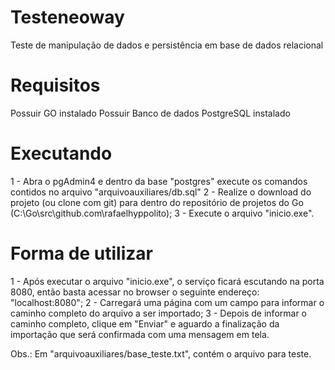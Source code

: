 # Testeneoway
Teste de manipulação de dados e persistência em base de dados relacional

# Requisitos
Possuir GO instalado
Possuir Banco de dados PostgreSQL instalado

# Executando
1 - Abra o pgAdmin4 e dentro da base "postgres" execute os comandos contidos no arquivo "arquivoauxiliares/db.sql"
2 - Realize o download do projeto (ou clone com git) para dentro do repositório de projetos do Go (C:\Go\src\github.com\rafaelhyppolito);
3 - Execute o arquivo "inicio.exe".

# Forma de utilizar
1 - Após executar o arquivo "inicio.exe", o serviço ficará escutando na porta 8080, então basta acessar no browser o seguinte endereço: "localhost:8080";
2 - Carregará uma página com um campo para informar o caminho completo do arquivo a ser importado;
3 - Depois de informar o caminho completo, clique em "Enviar" e aguardo a finalização da importação que será confirmada com uma mensagem em tela.

Obs.: Em "arquivoauxiliares/base_teste.txt", contém o arquivo para teste.